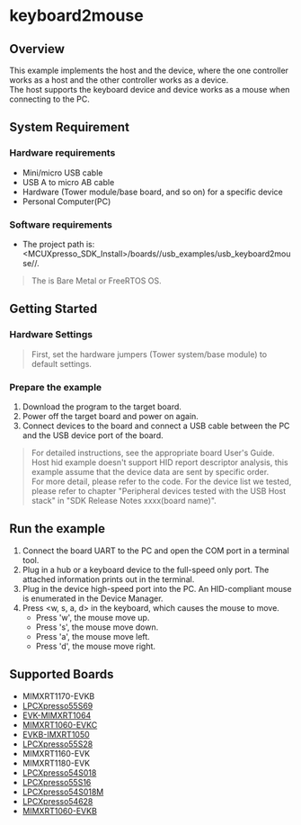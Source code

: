 # keyboard2mouse



## Overview

This example implements the host and the device, where the one controller works as a host and the other controller works as a device.
<br> The host supports the keyboard device and device works as a mouse when connecting to the PC.

## System Requirement

### Hardware requirements

- Mini/micro USB cable
- USB A to micro AB cable
- Hardware (Tower module/base board, and so on) for a specific device
- Personal Computer(PC)


### Software requirements

- The project path is: 
<br> <MCUXpresso_SDK_Install>/boards/<board>/usb_examples/usb_keyboard2mouse/<rtos>/<toolchain>.
> The <rtos> is Bare Metal or FreeRTOS OS.


## Getting Started

### Hardware Settings

> First, set the hardware jumpers (Tower system/base module) to default settings.


### Prepare the example 

1.  Download the program to the target board.
2.  Power off the target board and power on again.
3.  Connect devices to the board and connect a USB cable between the PC and the USB device port of the board.

> For detailed instructions, see the appropriate board User's Guide.
> Host hid example doesn't support HID report descriptor analysis, this example assume that the device data are sent by specific order. 
      <br> For more detail, please refer to the code. For the device list we tested,
      <br> please refer to chapter "Peripheral devices tested with the USB Host stack" in "SDK Release Notes xxxx(board name)".

## Run the example

1.  Connect the board UART to the PC and open the COM port in a terminal tool.
2.  Plug in a hub or a keyboard device to the full-speed only port. The attached information prints out in the terminal.
3.  Plug in the device high-speed port into the PC. An HID-compliant mouse is enumerated in the Device Manager.
4.  Press <w, s, a, d> in the keyboard, which causes the mouse to move.
    - Press 'w', the mouse move up.
    - Press 's', the mouse move down.
    - Press 'a', the mouse move left.
    - Press 'd', the mouse move right.



## Supported Boards
- MIMXRT1170-EVKB
- [LPCXpresso55S69](../../_boards/lpcxpresso55s69/usb_examples/usb_keyboard2mouse/example_board_readme.md)
- [EVK-MIMXRT1064](../../_boards/evkmimxrt1064/usb_examples/usb_keyboard2mouse/example_board_readme.md)
- [MIMXRT1060-EVKC](../../_boards/evkcmimxrt1060/usb_examples/usb_keyboard2mouse/example_board_readme.md)
- [EVKB-IMXRT1050](../../_boards/evkbimxrt1050/usb_examples/usb_keyboard2mouse/example_board_readme.md)
- [LPCXpresso55S28](../../_boards/lpcxpresso55s28/usb_examples/usb_keyboard2mouse/example_board_readme.md)
- MIMXRT1160-EVK
- MIMXRT1180-EVK
- [LPCXpresso54S018](../../_boards/lpcxpresso54s018/usb_examples/usb_keyboard2mouse/example_board_readme.md)
- [LPCXpresso55S16](../../_boards/lpcxpresso55s16/usb_examples/usb_keyboard2mouse/example_board_readme.md)
- [LPCXpresso54S018M](../../_boards/lpcxpresso54s018m/usb_examples/usb_keyboard2mouse/example_board_readme.md)
- [LPCXpresso54628](../../_boards/lpcxpresso54628/usb_examples/usb_keyboard2mouse/example_board_readme.md)
- [MIMXRT1060-EVKB](../../_boards/evkbmimxrt1060/usb_examples/usb_keyboard2mouse/example_board_readme.md)
